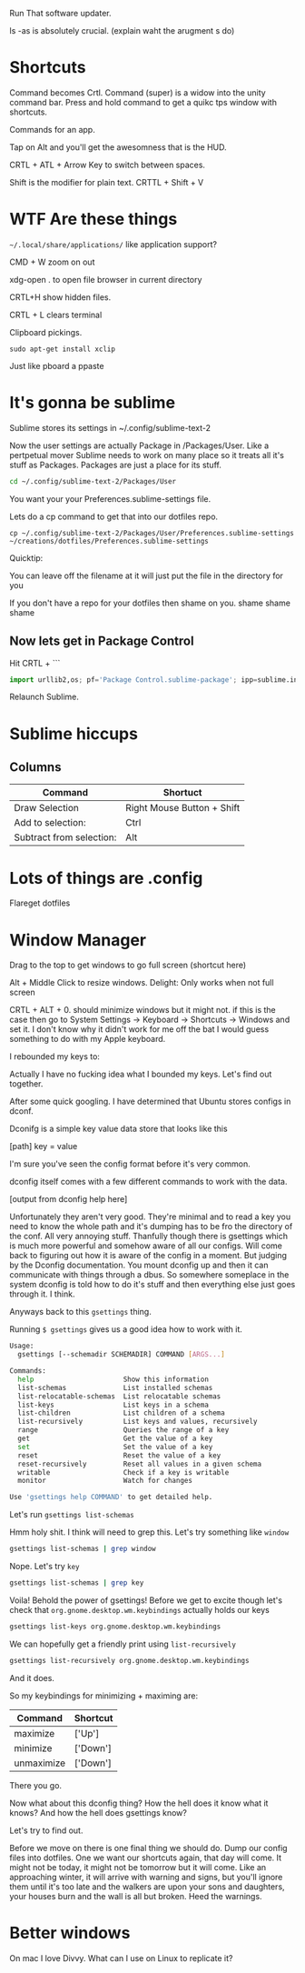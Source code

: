 Run That software updater.

ls -as is absolutely crucial. (explain waht the arugment s do)


# Shortcuts

Command becomes Crtl. Command (super) is a widow into the unity command bar. Press and hold command to get a quikc tps window with shortcuts.

Commands for an app.

Tap on Alt and you'll get the awesomness that is the HUD.

CRTL + ATL + Arrow Key to switch between spaces.

Shift is the modifier for plain text. CRTTL + Shift + V


# WTF Are these things

`~/.local/share/applications/` like application support?

CMD + W zoom on out

xdg-open . to open file browser in current directory


CRTL+H show hidden files.

CRTL + L clears terminal

Clipboard pickings.

`sudo apt-get install xclip`

Just like pboard a ppaste

# It's gonna be sublime

Sublime stores its settings in ~/.config/sublime-text-2

Now the user settings are actually Package in /Packages/User. Like a pertpetual mover Sublime needs to work on many place so it treats all it's stuff as Packages. Packages are just a place for its stuff. 

```sh
cd ~/.config/sublime-text-2/Packages/User
```

You want your your Preferences.sublime-settings file.

Lets do a cp command to get that into our dotfiles repo. 

`cp ~/.config/sublime-text-2/Packages/User/Preferences.sublime-settings ~/creations/dotfiles/Preferences.sublime-settings`

Quicktip:

You can leave off the filename at it will just put the file in the directory for you

If you don't have a repo for your dotfiles then shame on you. shame shame shame

## Now lets get in Package Control

Hit CRTL + ```


```python
import urllib2,os; pf='Package Control.sublime-package'; ipp=sublime.installed_packages_path(); os.makedirs(ipp) if not os.path.exists(ipp) else None; urllib2.install_opener(urllib2.build_opener(urllib2.ProxyHandler())); open(os.path.join(ipp,pf),'wb').write(urllib2.urlopen('http://sublime.wbond.net/'+pf.replace(' ','%20')).read()); print('Please restart Sublime Text to finish installation')
```

Relaunch Sublime.

# Sublime hiccups

## Columns

|      Command             |         Shortuct           |
| -----------------------  | -------------------------- |
| Draw Selection           | Right Mouse Button + Shift | 
| Add to selection:        | Ctrl                       |
| Subtract from selection: | Alt                        |


# Lots of things are .config

Flareget dotfiles

# Window Manager

Drag to the top to get windows to go full screen (shortcut here)

Alt + Middle Click to resize windows. Delight: Only works when not full screen


CRTL + ALT + 0. should minimize windows but it might not. if this is the case then go to 
System Settings -> Keyboard -> Shortcuts -> Windows and set it. I don't know why it didn't work for me off the bat
I would guess something to do with my Apple keyboard.

I rebounded my keys to:

Actually I have no fucking idea what I bounded my keys. Let's find out together.

After some quick googling. I have determined that Ubuntu stores configs in dconf.

Dconifg is a simple key value data store that looks like this 

[path]
key = value

I'm sure you've seen the config format before it's very common. 

dconfig itself comes with a few different commands to work with the data.

[output from dconfig help here]

Unfortunately they aren't very good.
They're minimal and to read a key you need to know the whole path and it's dumping has to be fro the directory of the
conf. All very annoying stuff. Thanfully though there is gsettings which is much more powerful and somehow aware 
of all our configs. Will come back to figuring out how it is aware of the config in a moment. But judging by the Dconfig documentation. You mount dconfig up and then it can communicate with things through a dbus. So somewhere someplace in the system dconfig is told how to do it's stuff and then everything else just goes through it. I think.

Anyways back to this `gsettings` thing.

Running `$ gsettings` gives us a good idea how to work with it.

```sh
Usage:
  gsettings [--schemadir SCHEMADIR] COMMAND [ARGS...]

Commands:
  help                      Show this information
  list-schemas              List installed schemas
  list-relocatable-schemas  List relocatable schemas
  list-keys                 List keys in a schema
  list-children             List children of a schema
  list-recursively          List keys and values, recursively
  range                     Queries the range of a key
  get                       Get the value of a key
  set                       Set the value of a key
  reset                     Reset the value of a key
  reset-recursively         Reset all values in a given schema
  writable                  Check if a key is writable
  monitor                   Watch for changes

Use 'gsettings help COMMAND' to get detailed help.
```

Let's run `gsettings list-schemas`

Hmm holy shit. I think will need to grep this. Let's try something like `window`

```sh
gsettings list-schemas | grep window
```

Nope. Let's try `key`

```sh
gsettings list-schemas | grep key
```

Voila! Behold the power of gsettings! Before we get to excite though let's check that 
`org.gnome.desktop.wm.keybindings` actually holds our keys

```sh
gsettings list-keys org.gnome.desktop.wm.keybindings
```

We can hopefully get a friendly print using `list-recursively`

```sh
gsettings list-recursively org.gnome.desktop.wm.keybindings
```

And it does.

So my keybindings for minimizing + maximing are:

|  Command    |        Shortcut         |
| ----------- | ----------------------- | 
| maximize    | ['<Primary>Up']         |
| minimize    | ['<Primary><Alt>Down']  |
| unmaximize  | ['<Primary>Down']       |

There you go.

Now what about this dconfig thing? How the hell does it know what it knows? And how the hell does gsettings know?

Let's try to find out. 

Before we move on there is one final thing we should do. Dump our config files into dotfiles.
One we want our shortcuts again, that day will come. It might not be today, it might not be tomorrow but it will come.
Like an approaching winter, it will arrive with warning and signs, but you'll ignore them until it's too late and the 
walkers are upon your sons and daughters, your houses burn and the wall is all but broken. Heed the warnings.

# Better windows

On mac I love Divvy. What can I use on Linux to replicate it?
